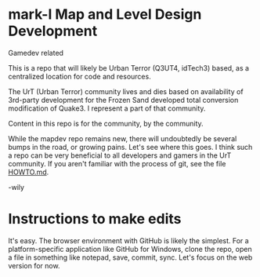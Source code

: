 mark-I Map and Level Design Development
======

Gamedev related

This is a repo that will likely be Urban Terror (Q3UT4, idTech3) based, as a centralized location for code and resources.

The UrT (Urban Terror) community lives and dies based on availability of 3rd-party development for the Frozen Sand developed total conversion modification of Quake3. I represent a part of that community.

Content in this repo is for the community, by the community.

While the mapdev repo remains new, there will undoubtedly be several bumps in the road, or growing pains. Let's see where this goes. I think such a repo can be very beneficial to all developers and gamers in the UrT community. If you aren't familiar with the process of git, see the file [HOWTO.md](HOWTO.md).

-wily


Instructions to make edits
=====

It's easy. The browser environment with GitHub is likely the simplest. For a platform-specific application like GitHub for Windows, clone the repo, open a file in something like notepad, save, commit, sync. Let's focus on the web version for now.

